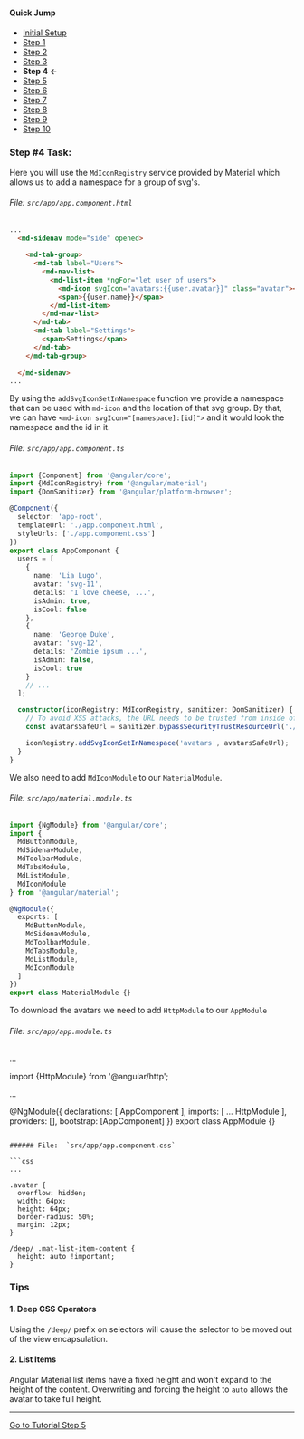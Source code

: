 #### Quick Jump ####
* [Initial Setup](./INITIAL_SETUP.md)
* [Step 1](./STEP_1.md)
* [Step 2](./STEP_2.md)
* [Step 3](./STEP_3.md)
* **Step 4 <-**
* [Step 5](./STEP_5.md)
* [Step 6](./STEP_6.md)
* [Step 7](./STEP_7.md)
* [Step 8](./STEP_8.md)
* [Step 9](./STEP_9.md)
* [Step 10](./STEP_10.md)

### Step #4 Task:

Here you will use the `MdIconRegistry` service provided by Material which allows us to add a namespace for a group of svg's.


###### File: `src/app/app.component.html`

```html
...
  <md-sidenav mode="side" opened>
  
    <md-tab-group>
      <md-tab label="Users">
        <md-nav-list>
          <md-list-item *ngFor="let user of users">
            <md-icon svgIcon="avatars:{{user.avatar}}" class="avatar"></md-icon>
            <span>{{user.name}}</span>
          </md-list-item>
        </md-nav-list>
      </md-tab>
      <md-tab label="Settings">
        <span>Settings</span>
      </md-tab>
    </md-tab-group>
  
  </md-sidenav>
...
```

By using the `addSvgIconSetInNamespace` function we provide a namespace that can be used with `md-icon` 
and the location of that svg group.
By that, we can have `<md-icon svgIcon="[namespace]:[id]">` and it would look the namespace and the id in it.

###### File:  `src/app/app.component.ts`

```ts
import {Component} from '@angular/core';
import {MdIconRegistry} from '@angular/material';
import {DomSanitizer} from '@angular/platform-browser';

@Component({
  selector: 'app-root',
  templateUrl: './app.component.html',
  styleUrls: ['./app.component.css']
})
export class AppComponent {
  users = [
    {
      name: 'Lia Lugo',
      avatar: 'svg-11',
      details: 'I love cheese, ...',
      isAdmin: true,
      isCool: false
    },
    {
      name: 'George Duke',
      avatar: 'svg-12',
      details: 'Zombie ipsum ...',
      isAdmin: false,
      isCool: true
    }
    // ...
  ];

  constructor(iconRegistry: MdIconRegistry, sanitizer: DomSanitizer) {
    // To avoid XSS attacks, the URL needs to be trusted from inside of your application.
    const avatarsSafeUrl = sanitizer.bypassSecurityTrustResourceUrl('./assets/avatars.svg');

    iconRegistry.addSvgIconSetInNamespace('avatars', avatarsSafeUrl);
  }
}

```

We also need to add `MdIconModule` to our `MaterialModule`.
###### File: `src/app/material.module.ts`
```ts
import {NgModule} from '@angular/core';
import {
  MdButtonModule,
  MdSidenavModule,
  MdToolbarModule,
  MdTabsModule,
  MdListModule,
  MdIconModule
} from '@angular/material';

@NgModule({
  exports: [
    MdButtonModule,
    MdSidenavModule,
    MdToolbarModule,
    MdTabsModule,
    MdListModule,
    MdIconModule
  ]
})
export class MaterialModule {}

```

To download the avatars we need to add `HttpModule` to our `AppModule`
###### File: `src/app/app.module.ts`
...

import {HttpModule} from '@angular/http';

...

@NgModule({
  declarations: [
    AppComponent
  ],
  imports: [
    ...
    HttpModule
  ],
  providers: [],
  bootstrap: [AppComponent]
})
export class AppModule {}

```

###### File:  `src/app/app.component.css`

```css
...

.avatar {
  overflow: hidden;
  width: 64px;
  height: 64px;
  border-radius: 50%;
  margin: 12px;
}

/deep/ .mat-list-item-content {
  height: auto !important;
}
```

### Tips

#### 1. Deep CSS Operators

Using the `/deep/` prefix on selectors will cause the selector to be moved out of the view encapsulation.

#### 2.  List Items

Angular Material list items have a fixed height and won't expand to the height of the content.
    Overwriting and forcing the height to `auto` allows the avatar to take full height.

----


[Go to Tutorial Step 5](./STEP_5.md)
